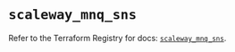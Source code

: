 # `scaleway_mnq_sns`

Refer to the Terraform Registry for docs: [`scaleway_mnq_sns`](https://registry.terraform.io/providers/scaleway/scaleway/2.57.0/docs/resources/mnq_sns).
